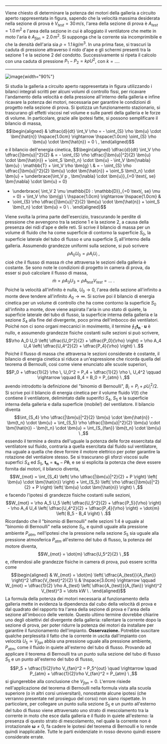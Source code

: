   ----------------------------------------------------------------------------------------------------------------------------------------------------------------------------------------------------------------------------------------------------------------------------------------------------------------------------------------------------------------------------------------------------------------------------------------------------------------------------------------------------------------------------------------------------------------------------------------------------------------------------------------------------------------------------------------------------------------------------------------------------- --
   Viene chiesto di determinare la potenza dei motori della galleria a circuito aperto rappresentata in figura, sapendo che la velocità massima desiderata nella sezione di prova è $V_{test} = 30 \, m/s$, l'area della sezione di prova è $A_{test} = 1.0 \, m^2$ e l'area della sezione in cui è alloggiato il ventilatore che mette in moto l'aria è $A_{fan} = 2.0 \, m^2$. Si supponga che la corrente sia incomprimibile e che la densità dell'aria sia $\rho = 1.1 \, kg/m^3$. In una prima fase, si trascuri la caduta di pressione attraverso il nido d'ape e gli schermi presenti tra la sezione 1 e la sezione 2 del condotto. Successivamente si ripeta il calcolo con una caduta di pressione $P_1 - P_2 = k \rho U^2$, con $k = \dots$.  
  ----------------------------------------------------------------------------------------------------------------------------------------------------------------------------------------------------------------------------------------------------------------------------------------------------------------------------------------------------------------------------------------------------------------------------------------------------------------------------------------------------------------------------------------------------------------------------------------------------------------------------------------------------------------------------------------------------------------------------------------------------- --

![image](./fig/wt){width="90%"}

Si studia la galleria a circuito aperto rappresentata in figura
utilizzando i bilanci integrali scritti per alcuni volumi di controllo
fissi, per ricavare l'andamento della velocità e della pressione
all'interno della galleria e infine ricavare la potenza dei motori,
necessaria per garantire le condizioni di progetto nella sezione di
prova. Si ipotizza un funzionamento stazionario, si trascurano gli
effetti viscosi nel volume e sulle pareti della galleria e le forze di
volume. In particolare, grazie alle ipotesi fatte, si possono
semplificare il bilancio di massa, $$\begin{aligned}
 & \dfrac{d}{dt} \int_V \rho = - \oint_{S} \rho \bm{u} \cdot \bm{\hat{n}} 
 \hspace{1.0cm} \rightarrow \hspace{1.0cm} \oint_{S} \rho \bm{u} \cdot \bm{\hat{n}} = 0 \ ,
\end{aligned}$$ e il bilancio dell'energia cinetica, $$\begin{aligned}
 \dfrac{d}{dt} \int_V \rho \dfrac{|\bm{u}|^2}{2} & = - \oint_{S} \rho \dfrac{|\bm{u}|^2}{2} \bm{u} \cdot \bm{\hat{n}} + \oint_S \bm{t_n} \cdot \bm{u} - \int_V \bm{\nabla} \bm{u} : \mathbb{T} + \int_V \rho \bm{g} \\
                                                 & = - \oint_{S} \rho \dfrac{|\bm{u}|^2}{2} \bm{u} \cdot \bm{\hat{n}} + \oint_S \bm{t_n} \cdot \bm{u} + 
 \underbrace{\int_V  p \, \bm{\nabla} \cdot \bm{u}}_{=0 \text{, se} \bm{\nabla} \cdot \bm{u} = 0}
 - \underbrace{ \int_V 2 \mu \mathbb{D} : \mathbb{D}}_{=0 \text{, se} \mu = 0} + \int_V \rho \bm{g} \\
 \hspace{1.0cm} \rightarrow \hspace{1.0cm}  &
 - \oint_{S} \rho \dfrac{|\bm{u}|^2}{2} \bm{u} \cdot \bm{\hat{n}} + \oint_S \bm{t_n} \cdot \bm{u} = 0 \ . 
\end{aligned}$$

Viene svolta la prima parte dell'esercizio, trascurando le perdite di
pressione che avvengono tra la sezione 1 e la sezione 2, a causa della
presenza dei nidi d'ape e delle reti. Si scrive il bilancio di massa per
un volume di fluido che ha come superficie di contorno la superficie
$S_0$, la superficie laterale del tubo di flusso e una superficie $S_i$
all'interno della galleria. Assumendo grandezze uniformi sulla sezione,
si può scrivere $$\rho A_0 U_0 = \rho A_i U_i \ ,$$ cioè che il flusso
di massa $\dot{m}$ che attraversa le sezioni della galleria è costante.
Se sono note le condizioni di progetto in camera di prova, da esser si
può calcolare il flusso di massa,
$$\dot{m} = \rho A_3 U_3 = \rho A_{test} V_{test} = \dots \ .$$ Poiché
la velocità all'infinito è nulla, $U_0 \rightarrow 0$, l'area della
sezione all'infinito a monte deve tendere all'infinito
$A_0 \rightarrow \infty$. Si scrive poi il bilancio di energia cinetica
per un volume di controllo che ha come contorno la superficie $S_0$
all'infinito a monte, dove viene aspirata l'aria in uno stato di quiete,
la superficie laterale del tubo di flusso, la superficie interna della
galleria e la sezione $S_4$ alla fine del divergente, poco prima
dell'imbocco dei ventilatori. Poiché non ci sono organi meccanici in
movimento, il termine $\oint_S \bm{t_n} \cdot \bm{u}$ è nullo, e
assumendo grandezze fisiche costanti sulle sezioni si può scrivere,
$$\rho A_0 U_0 \left( \dfrac{U_0^2}{2} + \dfrac{P_0}{\rho} \right) =
 \rho A_4 U_4 \left( \dfrac{U_4^2}{2} + \dfrac{P_4}{\rho} \right) \ .$$
Poiché il flusso di massa che attraversa le sezioni considerate è
costante, il bilancio di energia cinetica si riduce a un'espressione che
ricorda quella del teorema di Bernoulli, così come viene enunciato alle
scuole superiori,
$$P_0 + \dfrac{1}{2} \rho \, U_0^2  = P_4 + \dfrac{1}{2} \rho \, U_4^2
 \qquad \rightarrow \qquad B_4 = B_0 = P_{atm} \ ,$$ avendo introdotto
la definizione del "binomio di Bernoulli", $B_i = P_i + \rho U_i^2 / 2$.
Si scrive poi il bilancio di energia cinetica per il volume fluido
$V(t)$ che contiene il ventilatore, delimintato dalle superifci $S_4$,
$S_5$ e la superficie interna della galleria e dalla superficie
(mobile!) del ventilatore. Il bilancio diventa
$$\int_{S_4} \rho \dfrac{|\bm{u}|^2}{2} \bm{u} \cdot \bm{\hat{n}} - \bm{t_n} \cdot \bm{u} + 
\int_{S_5} \rho \dfrac{|\bm{u}|^2}{2} \bm{u} \cdot \bm{\hat{n}} - \bm{t_n} \cdot \bm{u} = \int_{S_{fan}} \bm{t_n} \cdot \bm{u} \ ,$$
essendo il termine a destra dell'uguale la potenza delle forze
essercitata dal ventilatore sul fluido, contraria a quella esercitata
dal fluido sul ventilatore, ma uguale a quella che deve fornire il
motore elettrico per poter garantire la rotazione del ventialore stesso.
Se si trascurano gli sforzi viscosi sulle superfici $S_4$ ed $S_5$,
$\bm{t_n} = \bm{s_n} - P \bm{\hat{n}}$, e se si esplicita la potenza che
deve essere fornita dai motori, il bilancio diventa, $$W_{mot} = 
\int_{S_4} \left( \rho \dfrac{|\bm{u}|^2}{2} + P \right) \left( \bm{u} \cdot \bm{\hat{n}} \right)  + 
\int_{S_5} \left( \rho \dfrac{|\bm{u}|^2}{2} + P \right) \left( \bm{u} \cdot \bm{\hat{n}} \right) \ ,$$
e facendo l'ipotesi di grandezze fisiche costanti sulle sezioni,
$$W_{mot} = \rho A_5 U_5 \left( \dfrac{U_5^2}{2} + \dfrac{P_5}{\rho} \right) 
         - \rho A_4 U_4 \left( \dfrac{U_4^2}{2} + \dfrac{P_4}{\rho} \right)
         = \dot{m} \left( B_5 - B_4 \right) \ .$$ Ricordando che il
"binomio di Bernoulli" nelle sezioni 1:4 è uguale al "binomio di
Bernoulli" nella sezione $S_0$, e quindi uguale alla pressione ambiente
$P_{atm}$, nell'ipotesi che la pressione nella sezione $S_5$ sia uguale
alla pressione atmosferica $P_{atm}$ all'esterno del tubo di flusso, la
potenza del motore diventa, $$W_{mot} = \dot{m} \dfrac{U_5^2}{2} \ ,$$
e, riferendosi alle grandezze fisiche in camera di prova, può essere
scritta come $$\begin{aligned}
 & W_{mot} = \dot{m} \left( \dfrac{A_{test}}{A_{fan}} \right)^2 \dfrac{V_{test}^2}{2} \\
 & \hspace{3.0cm} \rightarrow \qquad 
 W_{mot} = \dfrac{1}{2} \rho A_{test} \left( \dfrac{A_{test}}{A_{fan}} \right)^2 V_{test}^3 = \dots kW \ .
\end{aligned}$$ La formula della potenza dei motori necessaria al
funzionamento della galleria mette in evidenza la dipendenza dal cubo
della velocità di prova e dal quadrato del rapporto tra l'area della
sezione di prova e l'area della sezione all'imbocco delle ventole.
Questo ultimo termine dovrebbe chiarire uno degli obiettivi del
divergente della galleria: rallentare la corrente dopo la sezione di
prova, per poter ridurre la potenza dei motori da installare per
garantire il funzionamento dell'impianto. **Osservazione.** Potrebbe
suscitare qualche perplessità il fatto che la corrente in uscita
dall'impianto con velocità $U_5 \simeq V_{fan}$ abbia una pressione
uguale alla pressione ambiente, $P_{atm}$, come il fluido in quiete
all'esterno del tubo di flusso. Provando ad applicare il teorema di
Bernoulli tra un punto sulla sezione del tubo di flusso $S_5$ e un punto
all'esterno del tubo di flusso,
$$P_5 + \dfrac{1}{2}\rho V_{fan}^2 = P_5^{out}
 \quad \rightarrow \quad 
 P_{atm} + \dfrac{1}{2}\rho V_{fan}^2 = P_{atm} \ ,$$ si giungerebbe
alla conclusione che $V_{fan} = 0$. L'errore risiede nell'applicazione
del teorema di Bernoulli nella formula vista alla scuola superiore (o in
altri corsi universitari), nonostante alcune ipotesi (che verranno
presentate nel prosieguo del corso) non siano rispettate. In
particolare, per collegare un punto sulla sezione $S_5$ e un punto
all'esterno del tubo di flusso viene attraversato uno strato di
mescolamento tra la corrente in moto che esce dalla galleria e il fluido
in quiete all'esterno: la presenza di questo strato di mescolamento, nel
quale la corrente non è irrotazionale $\bm{\omega} \neq 0$, fa cadere le
ipotesi del teorema di Bernoulli e lo rende quindi inapplicabile. Tutte
le parti evidenziate in rosso devono quindi essere considerate errate.

